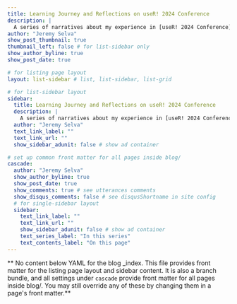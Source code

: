 ```yaml
---
title: Learning Journey and Reflections on useR! 2024 Conference
description: |
  A series of narratives about my experience in [useR! 2024 Conference](https://events.linuxfoundation.org/user/).
author: "Jeremy Selva"
show_post_thumbnail: true
thumbnail_left: false # for list-sidebar only
show_author_byline: true
show_post_date: true

# for listing page layout
layout: list-sidebar # list, list-sidebar, list-grid

# for list-sidebar layout
sidebar: 
  title: Learning Journey and Reflections on useR! 2024 Conference
  description: |
    A series of narratives about my experience in [useR! 2024 Conference](https://events.linuxfoundation.org/user/)
  author: "Jeremy Selva"
  text_link_label: ""
  text_link_url: ""
  show_sidebar_adunit: false # show ad container

# set up common front matter for all pages inside blog/
cascade:
  author: "Jeremy Selva"
  show_author_byline: true
  show_post_date: true
  show_comments: true # see utterances comments
  show_disqus_comments: false # see disqusShortname in site config
  # for single-sidebar layout
  sidebar:
    text_link_label: ""
    text_link_url: ""
    show_sidebar_adunit: false # show ad container
    text_series_label: "In this series"
    text_contents_label: "On this page"
---
```


** No content below YAML for the blog _index. This file provides front matter for the listing page layout and sidebar content. It is also a branch bundle, and all settings under `cascade` provide front matter for all pages inside blog/. You may still override any of these by changing them in a page's front matter.**
